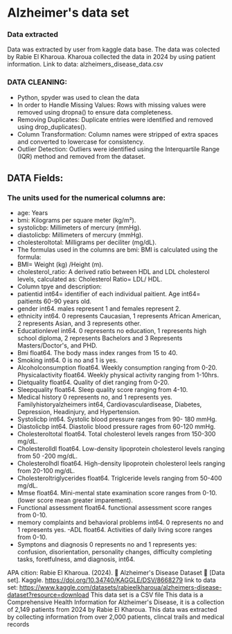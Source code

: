

<!---
Britt1996/Britt1996 is a ✨ special ✨ repository because its `README.md` (this file) appears on your GitHub profile.
You can click the Preview link to take a look at your changes.
--->
# Alzheimer's data set

### Data extracted
Data was extracted by user from kaggle data base.  The data was colected by Rabie El Kharoua. Kharoua collected the data in 2024 by using patient information.
Link to data:  alzheimers_disease_data.csv

### DATA CLEANING:
- Python, spyder was used to clean the data 
- In order to Handle Missing Values: Rows with missing values were removed using dropna() to ensure data completeness.
- Removing Duplicates: Duplicate entries were identified and removed using drop_duplicates().
- Column Transformation: Column names were stripped of extra spaces and converted to lowercase for consistency.
- Outlier Detection: Outliers were identified using the Interquartile Range (IQR) method and removed from the dataset.

## DATA Fields:
### The units used for the numerical columns are:
- age: Years
- bmi: Kilograms per square meter (kg/m²).
- systolicbp: Millimeters of mercury (mmHg).
- diastolicbp: Millimeters of mercury (mmHg).
- cholesteroltotal: Milligrams per deciliter (mg/dL).
- The formulas used in the columns are bmi: BMI is calculated using the formula:
- BMI= Weight (kg) /Height (m).
- cholesterol_ratio: A derived ratio between HDL and LDL cholesterol levels, calculated as: Cholesterol Ratio= LDL/ HDL.
- Column tpye and description:
- patientid int64= identifier of each individual paitient. Age int64= paitients 60-90 years old.
- gender int64. males represent 1 and females represent 2.
- ethnicity  int64.  0 represents Caucasian, 1 represents African American, 2 represents Asian, and 3 represents other. 
- Educationlevel  int64.  0 represents no education, 1 represents high school diploma, 2 represents Bachelors and 3 Represents Masters/Doctor's, and PHD.
- Bmi   float64. The body mass index ranges from 15 to 40.
- Smoking  int64. 0 is no and 1 is yes.  
- Alcoholconsumption  float64. Weekly consumption ranging from 0-20.
  Physicalactivity float64.  Weekly physical activity ranging from 1-10hrs.
- Dietquality float64. Quality of diet ranging from 0-20.
- Sleepquality float64. Sleep quality score ranging from 4-10.
- Medical history 0 represents no, and 1 represents yes. Familyhistoryalzheimers  int64, Cardiovasculardisease, Diabetes, Depression, Headinjury, and Hypertension.
- Systolicbp  int64. Systolic blood pressure ranges from 90- 180 mmHg.  
- Diastolicbp int64.  Diastolic blood pressure rages from 60-120 mmHg.  
- Cholesteroltotal  float64.  Total cholesterol levels ranges from 150-300 mg/dL.
- Cholesterolldl float64. Low-density lipoprotein cholesterol levels ranging from 50 -200 mg/dL. 
- Cholesterolhdl  float64. High-density lipoprotein cholesterol leels ranging from 20-100 mg/dL.
- Cholesteroltriglycerides    float64.  Triglceride levels ranging from 50-400 mg/dL.
- Mmse  float64.  Mini-mental state examination score ranges from 0-10.(lower score mean greater imparement).
- Functional assessment float64.  functional assessment score ranges from 0-10.
- memory  complaints  and behavioral problems  int64.  0 represents no and 1 represents yes.   -ADL float64. Activities of daily living score ranges from 0-10.
- Symptons and diagnosis 0 represents no and 1 represents yes: confusion, disorientation, personality changes, difficulty completing tasks, foretfulness, amd diagnosis, int64.


APA cition: Rabie El Kharoua. (2024). 🧠 Alzheimer's Disease Dataset 🧠 [Data set]. Kaggle. https://doi.org/10.34740/KAGGLE/DSV/8668279
link to data set: https://www.kaggle.com/datasets/rabieelkharoua/alzheimers-disease-dataset?resource=download
This data set is a CSV file
This data is a Comprehensive Health Information for Alzheimer's Disease, it is a collection of 2,149 patients from 2024 by Rabie El Kharoua.
This data was extracted by collecting information from over 2,000 patients, clincal trails and medical records 
